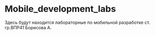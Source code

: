 # Mobile_development_labs
Здесь будут находится лабораторные по мобильной разработке ст. гр.ВПР41 Борисова А.
